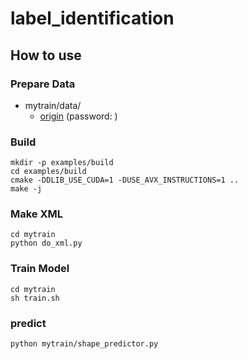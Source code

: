 # label_identification

## How to use

### Prepare Data

- mytrain/data/
    - [origin](https://pan.baidu.com/s/1dTEIfnnJ5_Gsru2nszcntw?errno=0&errmsg=Auth%20Login%20Sucess&&bduss=&ssnerror=0&traceid=#list/path=%2Fgithub%2Fprivate%2Flabel_identification%2Fdata&parentPath=%2Fgithub/origin.zip) (password: )

### Build 
```
mkdir -p examples/build
cd examples/build
cmake -DDLIB_USE_CUDA=1 -DUSE_AVX_INSTRUCTIONS=1 ..
make -j
```

### Make XML
```
cd mytrain
python do_xml.py
```

### Train Model
```
cd mytrain
sh train.sh
```

### predict
```
python mytrain/shape_predictor.py
```
 